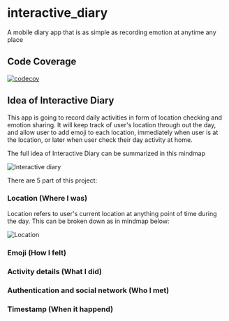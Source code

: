 # interactive_diary

A mobile diary app that is as simple as recording emotion at anytime any place

## Code Coverage

[![codecov](https://codecov.io/gh/suesitran/interactive_diary/branch/dev/graph/badge.svg?token=A5CN9CRXPM)](https://codecov.io/gh/suesitran/interactive_diary)

## Idea of Interactive Diary

This app is going to record daily activities in form of location checking and emotion sharing. It will keep track of user's location through out the day, and allow user to add emoji to each location, immediately when user is at the location, or later when user check their day activity at home.

The full idea of Interactive Diary can be summarized in this mindmap

![Interactive diary](https://user-images.githubusercontent.com/17781268/183034546-5c0d81ea-0abc-4090-bd11-6045ad9d6017.png)

There are 5 part of this project:

### Location (Where I was)
Location refers to user's current location at anything point of time during the day. This can be broken down as in mindmap below:

![Location](https://user-images.githubusercontent.com/17781268/183033198-64a61aea-5d65-484f-b051-1132c564a79d.png)

### Emoji (How I felt)

### Activity details (What I did)

### Authentication and social network (Who I met)

### Timestamp (When it happend)
